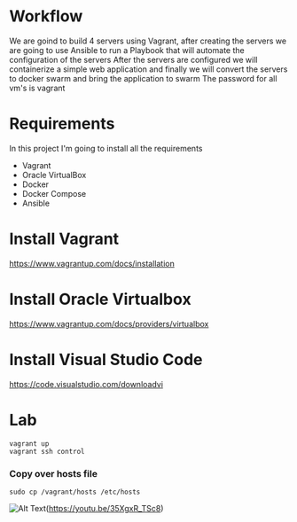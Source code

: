 
# Workflow
We are goind to build 4 servers using Vagrant, after creating the servers we are going to use Ansible to run a Playbook that will automate the configuration of the servers
After the servers are configured we will containerize a simple web application and finally we will convert the servers to docker swarm and bring the application to swarm
The password for all vm's is vagrant

# Requirements
In this project I'm going to install all the requirements 

- Vagrant
- Oracle VirtualBox
- Docker
- Docker Compose
- Ansible

# Install Vagrant
https://www.vagrantup.com/docs/installation



# Install Oracle Virtualbox

https://www.vagrantup.com/docs/providers/virtualbox


# Install Visual Studio Code

https://code.visualstudio.com/downloadvi



# Lab
```
vagrant up
vagrant ssh control
```

### Copy over hosts file

```
sudo cp /vagrant/hosts /etc/hosts
```

![Alt Text](https://res.cloudinary.com/practicaldev/image/fetch/s--ujs3iYtL--/c_imagga_scale,f_auto,fl_progressive,h_420,q_auto,w_1000/https://dev-to-uploads.s3.amazonaws.com/uploads/articles/zeob9t40s9hvaxcddf9u.png)(https://youtu.be/35XgxR_TSc8)


